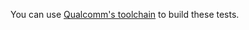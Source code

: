 You can use [Qualcomm's toolchain](https://github.com/quic/toolchain_for_hexagon/) to build these tests.